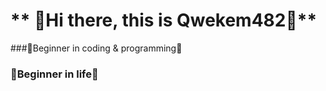 # ** 👋Hi there, this is Qwekem482👋**
###🌱Beginner in coding & programming🌱
###       🌱Beginner in life🌱
